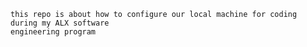     this repo is about how to configure our local machine for coding during my ALX software
    engineering program

